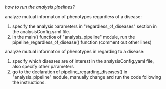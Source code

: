*how to run the analysis pipelines?*

analyze mutual information of phenotypes regardless of a disease:

1. specify the analysis parameters in "regardless_of_diseases" section in the 
analysisConfig.yaml file. 
2. in the main() function of "analysis_pipeline" module, run the 
pipeline_regardless_of_disease() function (comment out other lines)


analyze mutual information of phenotypes in regarding to a disease:

1. specify which diseases are of interest in the analysisConfig.yaml file, 
also specify other parameters
2. go to the declaration of pipeline_regarding_diseases() in 
"analysis_pipeline" module, manually change and run the code following the 
instructions. 